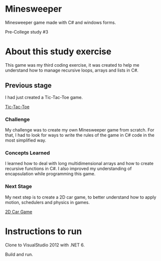 # Minesweeper
Minesweeper game made with C# and windows forms.

Pre-College study #3

# About this study exercise
This game was my third coding exercise, it was created to help me understand how to manage recursive loops, arrays and lists in C#.
## Previous stage
I had just created a Tic-Tac-Toe game.

[Tic-Tac-Toe](https://github.com/sergiofpaim/Tic-Tac-Toe)
### Challenge 
My challenge was to create my own Minesweeper game from scratch. For that, I had to look for ways to write the rules of the game in C# code in the most simplified way.
### Concepts Learned
I learned how to deal with long multidimensional arrays and how to create recursive functions in C#. I also improved my understanding of encapsulation while programming this game.
### Next Stage
My next step is to create a 2D car game, to better understand how to apply motion, schedulers and physics in games.

[2D Car Game](https://github.com/sergiofpaim/2D-Car-Game)
# Instructions to run
Clone to VisualStudio 2012 with .NET 6.

Build and run.
